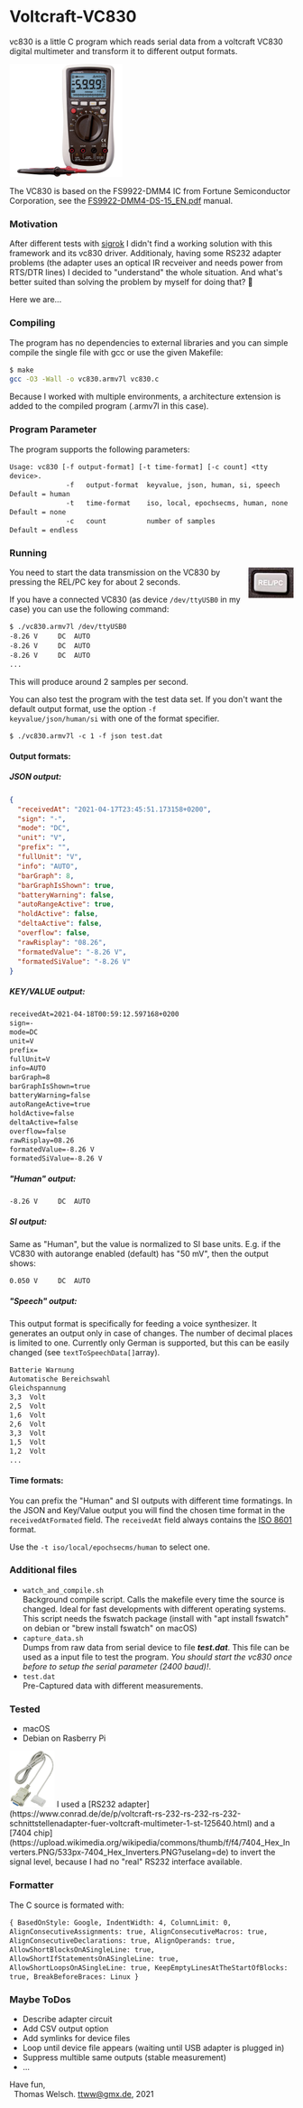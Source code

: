 # Voltcraft-VC830

vc830 is a little C program which reads serial data from a voltcraft VC830 digital multimeter and transform it to different output formats.

<img src="doc/voltcraft-vc830.png" alt="VC830" width="200px"/>

The VC830 is based on the FS9922-DMM4 IC from Fortune Semiconductor Corporation, see the [FS9922-DMM4-DS-15_EN.pdf](http://www.ic-fortune.com/upload/Download/FS9922-DMM4-DS-13_EN.pdf) manual.

### Motivation

After different tests with [sigrok](https://sigrok.org) I didn't find a working solution with this framework and its vc830 driver. Additionaly, having some RS232 adapter problems (the adapter uses an optical IR recveiver and needs power from RTS/DTR lines) I decided to "understand" the whole situation. And what's better suited than solving the problem by myself for doing that? 🤔

Here we are...

### Compiling

The program has no dependencies to external libraries and you can simple compile the single file with gcc or use the given Makefile:

```bash
$ make
gcc -O3 -Wall -o vc830.armv7l vc830.c
```
Because I worked with multiple environments, a architecture extension is added to the compiled program (.armv7l in this case).

### Program Parameter

The program supports the following parameters:

```
Usage: vc830 [-f output-format] [-t time-format] [-c count] <tty device>.
              -f   output-format  keyvalue, json, human, si, speech     Default = human
              -t   time-format    iso, local, epochsecms, human, none   Default = none
              -c   count          number of samples                     Default = endless
```

### Running

<img src="doc/voltcraft-vc830-REL-PC-Key.png" alt="REL/PC" style="width:80px ;float:right;"/>
You need to start the data transmission on the VC830 by pressing the REL/PC key for about 2 seconds.

If you have a connected VC830 (as device <code>/dev/ttyUSB0</code> in my case) you can use the following command:

```bash
$ ./vc830.armv7l /dev/ttyUSB0
-8.26 V		DC	AUTO
-8.26 V		DC	AUTO
-8.26 V		DC	AUTO
...
```

This will produce around 2 samples per second.

You can also test the program with the test data set. If you don't want the default output format, use the option <code>-f keyvalue/json/human/si</code> with one of the format specifier.

```
$ ./vc830.armv7l -c 1 -f json test.dat
```
#### Output formats:
##### JSON output:
```json
{
  "receivedAt": "2021-04-17T23:45:51.173158+0200",
  "sign": "-",
  "mode": "DC",
  "unit": "V",
  "prefix": "",
  "fullUnit": "V",
  "info": "AUTO",
  "barGraph": 8,
  "barGraphIsShown": true,
  "batteryWarning": false,
  "autoRangeActive": true,
  "holdActive": false,
  "deltaActive": false,
  "overflow": false,
  "rawRisplay": "08.26",
  "formatedValue": "-8.26 V",
  "formatedSiValue": "-8.26 V"
}
```
##### KEY/VALUE output:
```
receivedAt=2021-04-18T00:59:12.597168+0200
sign=-
mode=DC
unit=V
prefix=
fullUnit=V
info=AUTO
barGraph=8
barGraphIsShown=true
batteryWarning=false
autoRangeActive=true
holdActive=false
deltaActive=false
overflow=false
rawRisplay=08.26
formatedValue=-8.26 V
formatedSiValue=-8.26 V

```

##### "Human" output:
```
-8.26 V		DC	AUTO
```

##### SI output:
Same as "Human", but the value is normalized to SI base units. E.g. if the VC830 with autorange enabled (default) has "50 mV", then the output shows:

```
0.050 V		DC	AUTO
```

##### "Speech" output:
This output format is specifically for feeding a voice synthesizer. It generates an output only in case of changes. The number of decimal places is limited to one. 
Currently only German is supported, but this can be easily changed (see <code>textToSpeechData[]</code>array).

```
Batterie Warnung
Automatische Bereichswahl
Gleichspannung
3,3  Volt
2,5  Volt
1,6  Volt
2,6  Volt
3,3  Volt
1,5  Volt
1,2  Volt
...
```

#### Time formats:
You can prefix the "Human" and SI outputs with different time formatings. In the JSON and Key/Value output you will find the chosen time format in the <code>receivedAtFormated</code> field. The <code>receivedAt</code> field always contains the [ISO 8601](https://en.wikipedia.org/wiki/ISO_8601) format.

Use the <code>-t iso/local/epochsecms/human</code> to select one.

### Additional files

- `watch_and_compile.sh`<br>
Background compile script. Calls the makefile every time the source is changed. Ideal for fast developments with different operating systems. This script needs the fswatch package (install with "apt install fswatch" on debian or "brew install fswatch" on macOS)
- `capture_data.sh`<br>
Dumps from raw data from serial device to file ***test.dat***. This file can be used as a input file to test the program. _You should start the vc830 once before to setup the serial parameter (2400 baud)!_.
- `test.dat`<br>
Pre-Captured data with different measurements.

### Tested

-  macOS
-  Debian on Rasberry Pi

<img src="doc/voltcraft-rs232.png" alt="REL/PC" width="80px"/>
I used a [RS232 adapter](https://www.conrad.de/de/p/voltcraft-rs-232-rs-232-rs-232-schnittstellenadapter-fuer-voltcraft-multimeter-1-st-125640.html) and a [7404 chip](https://upload.wikimedia.org/wikipedia/commons/thumb/f/f4/7404_Hex_Inverters.PNG/533px-7404_Hex_Inverters.PNG?uselang=de) to invert the signal level, because I had no "real" RS232 interface available.

### Formatter
The C source is formated with:

```
{ BasedOnStyle: Google, IndentWidth: 4, ColumnLimit: 0, AlignConsecutiveAssignments: true, AlignConsecutiveMacros: true, AlignConsecutiveDeclarations: true, AlignOperands: true, AllowShortBlocksOnASingleLine: true, AllowShortIfStatementsOnASingleLine: true, AllowShortLoopsOnASingleLine: true, KeepEmptyLinesAtTheStartOfBlocks: true, BreakBeforeBraces: Linux }
```

### Maybe ToDos

- Describe adapter circuit 
- Add CSV output option
- Add symlinks for device files
- Loop until device file appears (waiting until USB adapter is plugged in)
- Suppress multible same outputs (stable measurement)
- ...

Have fun,<br>
&nbsp;&nbsp;Thomas Welsch. ttww@gmx.de, 2021
  

 





